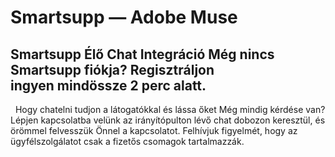 # Smartsupp — Adobe Muse
## Smartsupp Élő Chat Integráció Még nincs Smartsupp fiókja? Regisztráljon ingyen mindössze 2 perc alatt.
  Hogy chatelni tudjon a látogatókkal és lássa őket 
Még mindig kérdése van? Lépjen kapcsolatba velünk az irányítópulton lévő chat dobozon keresztül, és örömmel felvesszük Önnel a kapcsolatot. Felhívjuk figyelmét, hogy az ügyfélszolgálatot csak a fizetős csomagok tartalmazzák.

